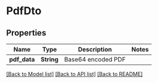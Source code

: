 # PdfDto

## Properties

Name | Type | Description | Notes
------------ | ------------- | ------------- | -------------
**pdf_data** | **String** | Base64 encoded PDF | 

[[Back to Model list]](../README.md#documentation-for-models) [[Back to API list]](../README.md#documentation-for-api-endpoints) [[Back to README]](../README.md)


